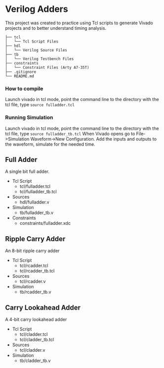 # Verilog Adders

This project was created to practice using Tcl scripts to generate Vivado projects and to better understand timing analysis.

```
├── tcl
│   └── Tcl Script Files
├── hdl
│   └── Verilog Source Files
├── tb
│   └── Verilog Testbench Files
├── constraints
│   └── Constraint Files (Arty A7-35T)
├── .gitignore
└── README.md
```

### How to compile

Launch vivado in tcl mode, point the command line to the directory with the tcl file, type `source fulladder.tcl`

### Running Simulation

Launch vivado in tcl mode, point the command line to the directory with the tcl file, type `source fulladder_tb.tcl`
When Vivado opens go to File->Simulation Waveform->New Configuration.
Add the inputs and outputs to the waveform, simulate for the needed time.

## Full Adder

A single bit full adder.

- Tcl Script
    - tcl/fulladder.tcl
    - tcl/fulladder_tb.tcl
- Sources
    - hdl/fulladder.v
- Simulation
    - tb/fulladder_tb.v
- Constraints
    - constraints/fulladder.xdc

## Ripple Carry Adder

An 8-bit ripple carry adder

- Tcl Script
    - tcl/rcadder.tcl
    - tcl/rcadder_tb.tcl
- Sources
    - tcl/rcadder.v
- Simulation
    - tb/rcadder_tb.v

## Carry Lookahead Adder

A 4-bit carry lookahead adder

- Tcl Script
    - tcl/cladder.tcl
    - tcl/cladder_tb.tcl
- Sources
    - tcl/cladder.v
- Simulation
    - tb/cladder_tb.v